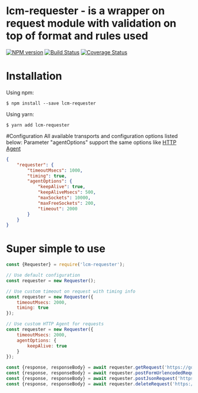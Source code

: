 # lcm-requester - is a wrapper on request module with validation on top of format and rules used

[![NPM version](https://img.shields.io/npm/v/lcm-requester.svg)](https://www.npmjs.com/package/lcm-requester)
[![Build Status](https://travis-ci.org/LCMApps/lcm-requester.svg?branch=master)](https://travis-ci.org/LCMApps/lcm-requester)
[![Coverage Status](https://coveralls.io/repos/github/LCMApps/lcm-requester/badge.svg?branch=master)](https://coveralls.io/github/LCMApps/lcm-requester?branch=master)

# <a name="installation"></a>Installation

Using npm:
```shell
$ npm install --save lcm-requester
```

Using yarn:
```shell
$ yarn add lcm-requester
```

#Configuration
All available transports and configuration options listed below:
Parameter "agentOptions" support the same options like [HTTP Agent](https://nodejs.org/api/http.html#http_new_agent_options)
```json
{
    "requester": {
        "timeoutMsecs": 1000,
        "timing": true,
        "agentOptions": {
            "keepAlive": true,
            "keepAliveMsecs": 500,
            "maxSockets": 10000,
            "maxFreeSockets": 200,
            "timeout": 2000
        }
    }
}
```
# Super simple to use

```js
const {Requester} = require('lcm-requester');
```
```js
// Use default configuration
const requester = new Requester();
```
```js
// Use custom timeout on request with timing info
const requester = new Requester({
    timeoutMsecs: 2000,
    timing: true
});
```
```js
// Use custom HTTP Agent for requests
const requester = new Requester({
    timeoutMsecs: 2000,
    agentOptions: {
        keepAlive: true
    }
});
```

```js
const {response, responseBody} = await requester.getRequest('https://google.com/path?arg1=val1');
const {response, responseBody} = await requester.postFormUrlencodedRequest('https://google.com/path?arg1=val1');
const {response, responseBody} = await requester.postJsonRequest('https://google.com/path?arg1=val1', {});
const {response, responseBody} = await requester.deleteRequest('https://google.com/path?arg1=val1');
```

